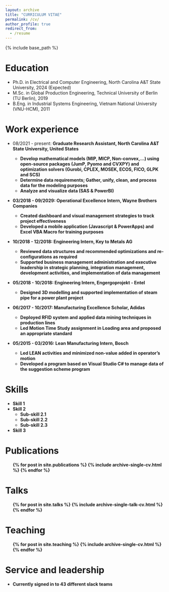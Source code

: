 ```yaml
---
layout: archive
title: "CURRICULUM VITAE"
permalink: /cv/
author_profile: true
redirect_from:
  - /resume
---
```


{% include base_path %}

Education
======
* Ph.D. in Electrical and Computer Engineering, North Carolina A&T State University, 2024 (Expected)
* M.Sc. in Global Production Engineering, Technical University of Berlin (TU Berlin), 2019
* B.Eng. in Industrial Systems Engineering, Vietnam National University (VNU-HCM), 2011

Work experience
======
* 08/2021 - present: <strong>Graduate Research Assistant<strong>, North Carolina A&T State University, United States
  * Develop mathematical models (MIP, MICP, Non-convex,...) using open-source packages (JumP, Pyomo and CVXPY) and optimization solvers (Gurobi, CPLEX, MOSEK, ECOS, FICO, GLPK and SCS)
  * Determine data requirements; Gather, unify, clean, and process data for the modeling purposes
  * Analyze and visualize data (SAS & PowerBI)

* 03/2018 - 09/2029: Operational Excellence Intern, Wayne Brothers Companies
  * Created dashboard and visual management strategies to track project effectiveness
  * Developed a mobile application (Javascript & PowerApps) and Excel VBA Macro for training purposes

* 10/2018 - 12/2018: Engineering Intern, Key to Metals AG
  * Reviewed data structures and recommended optimizations and re-configurations as required
  * Supported business management administration and executive leadership in strategic planning, integration management, development activities, and implementation of data management

* 05/2018 - 10/2018: Engineering Intern, Engergoprojekt - Entel
  * Designed 3D modelling and supported implementation of steam pipe for a power plant project

* 06/2017 - 10/2017: Manufacturing Excellence Scholar, Adidas
  * Deployed RFID system and applied data mining techniques in production lines
  * Led Motion Time Study assignment in Loading area and proposed an appropriate standard

* 05/2015 - 03/2016: Lean Manufacturing Intern, Bosch
  * Led LEAN activities and minimized non-value added in operator’s motion
  * Developed a program based on Visual Studio C# to manage data of the suggestion scheme program
  
Skills
======
* Skill 1
* Skill 2
  * Sub-skill 2.1
  * Sub-skill 2.2
  * Sub-skill 2.3
* Skill 3

Publications
======
  <ul>{% for post in site.publications %}
    {% include archive-single-cv.html %}
  {% endfor %}</ul>
  
Talks
======
  <ul>{% for post in site.talks %}
    {% include archive-single-talk-cv.html %}
  {% endfor %}</ul>
  
Teaching
======
  <ul>{% for post in site.teaching %}
    {% include archive-single-cv.html %}
  {% endfor %}</ul>
  
Service and leadership
======
* Currently signed in to 43 different slack teams
